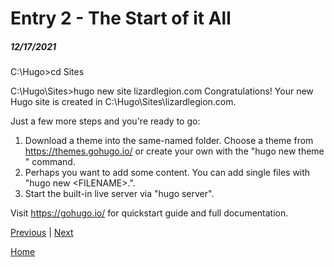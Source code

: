 # Entry 2 - The Start of it All
##### 12/17/2021

C:\Hugo>cd Sites

C:\Hugo\Sites>hugo new site lizardlegion.com
Congratulations! Your new Hugo site is created in C:\Hugo\Sites\lizardlegion.com.

Just a few more steps and you're ready to go:

1. Download a theme into the same-named folder.
   Choose a theme from https://themes.gohugo.io/ or
   create your own with the "hugo new theme <THEMENAME>" command.
2. Perhaps you want to add some content. You can add single files
   with "hugo new <SECTIONNAME>\<FILENAME>.<FORMAT>".
3. Start the built-in live server via "hugo server".

Visit https://gohugo.io/ for quickstart guide and full documentation.

[Previous](entry01.md) | [Next](entry03.md)

[Home](../README.md)
